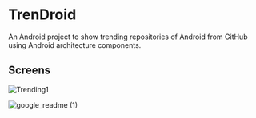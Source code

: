 # TrenDroid
An Android project to show trending repositories of Android from GitHub using Android architecture components.

## Screens
![Trending1](https://user-images.githubusercontent.com/52519535/127805263-73a8995d-61c3-4cbb-bdb8-a4dc9ce36259.png)

![google_readme (1)](https://user-images.githubusercontent.com/52519535/127805484-8ebf105f-1462-4f23-9b8e-d5a3b57506d5.png)
